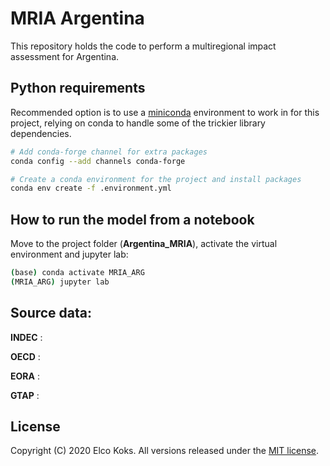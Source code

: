 # MRIA Argentina
This repository holds the code to perform a multiregional impact assessment for Argentina.

## Python requirements
Recommended option is to use a [miniconda](https://conda.io/miniconda.html)
environment to work in for this project, relying on conda to handle some of the
trickier library dependencies.

```bash
# Add conda-forge channel for extra packages
conda config --add channels conda-forge

# Create a conda environment for the project and install packages
conda env create -f .environment.yml
```

## How to run the model from a notebook

Move to the project folder (**Argentina_MRIA**), activate the virtual environment and jupyter lab:

```bash
(base) conda activate MRIA_ARG
(MRIA_ARG) jupyter lab
```

## Source data:

**INDEC** : 

**OECD** : 

**EORA** :

**GTAP** : 

## License
Copyright (C) 2020 Elco Koks. All versions released under the [MIT license](LICENSE.md).
